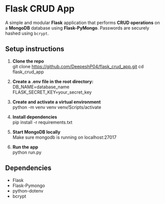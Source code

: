 # Flask CRUD App
A simple and modular **Flask** application that performs **CRUD operations** on a **MongoDB** database using **Flask-PyMongo**. Passwords are securely hashed using `bcrypt`.

## Setup instructions

1. **Clone the repo**  
git clone https://github.com/DeepeshP04/flask_crud_app.git
cd flask_crud_app

2. **Create a .env file in the root directory:**   
DB_NAME=database_name  
FLASK_SECRET_KEY=your_secret_key  

3. **Create and activate a virtual environment**   
python -m venv venv
venv/Scripts/activate

4. **Install dependencies**  
pip install -r requirements.txt

5. **Start MongoDB locally**  
Make sure mongodb is running on localhost:27017

6. **Run the app**   
python run.py

## Dependencies
- Flask
- Flask-Pymongo
- python-dotenv
- bcrypt